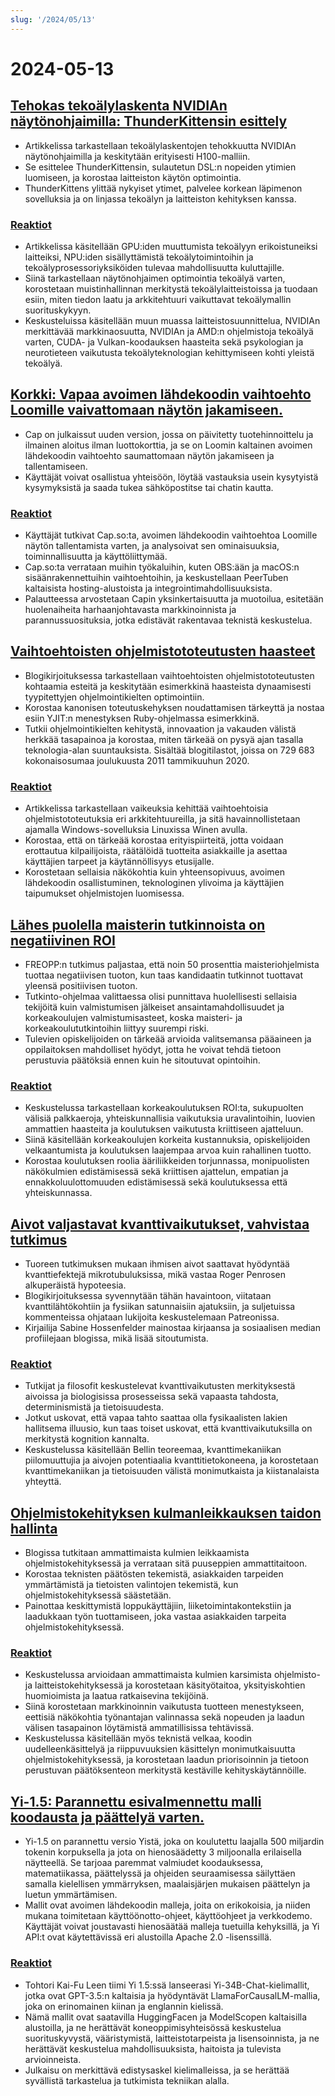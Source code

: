 ```yaml
---
slug: '/2024/05/13'
---
```


# 2024-05-13

## [Tehokas tekoälylaskenta NVIDIAn näytönohjaimilla: ThunderKittensin esittely](https://hazyresearch.stanford.edu/blog/2024-05-12-tk)

- Artikkelissa tarkastellaan tekoälylaskentojen tehokkuutta NVIDIAn näytönohjaimilla ja keskitytään erityisesti H100-malliin.
- Se esittelee ThunderKittensin, sulautetun DSL:n nopeiden ytimien luomiseen, ja korostaa laitteiston käytön optimointia.
- ThunderKittens ylittää nykyiset ytimet, palvelee korkean läpimenon sovelluksia ja on linjassa tekoälyn ja laitteiston kehityksen kanssa.

### [Reaktiot](https://news.ycombinator.com/item?id=40337936)

- Artikkelissa käsitellään GPU:iden muuttumista tekoälyyn erikoistuneiksi laitteiksi, NPU:iden sisällyttämistä tekoälytoimintoihin ja tekoälyprosessoriyksiköiden tulevaa mahdollisuutta kuluttajille.
- Siinä tarkastellaan näytönohjaimen optimointia tekoälyä varten, korostetaan muistinhallinnan merkitystä tekoälylaitteistoissa ja tuodaan esiin, miten tiedon laatu ja arkkitehtuuri vaikuttavat tekoälymallin suorituskykyyn.
- Keskusteluissa käsitellään muun muassa laitteistosuunnittelua, NVIDIAn merkittävää markkinaosuutta, NVIDIAn ja AMD:n ohjelmistoja tekoälyä varten, CUDA- ja Vulkan-koodauksen haasteita sekä psykologian ja neurotieteen vaikutusta tekoälyteknologian kehittymiseen kohti yleistä tekoälyä.

## [Korkki: Vapaa avoimen lähdekoodin vaihtoehto Loomille vaivattomaan näytön jakamiseen.](https://Cap.so)

- Cap on julkaissut uuden version, jossa on päivitetty tuotehinnoittelu ja ilmainen aloitus ilman luottokorttia, ja se on Loomin kaltainen avoimen lähdekoodin vaihtoehto saumattomaan näytön jakamiseen ja tallentamiseen.
- Käyttäjät voivat osallistua yhteisöön, löytää vastauksia usein kysytyistä kysymyksistä ja saada tukea sähköpostitse tai chatin kautta.

### [Reaktiot](https://news.ycombinator.com/item?id=40338275)

- Käyttäjät tutkivat Cap.so:ta, avoimen lähdekoodin vaihtoehtoa Loomille näytön tallentamista varten, ja analysoivat sen ominaisuuksia, toiminnallisuutta ja käyttöliittymää.
- Cap.so:ta verrataan muihin työkaluihin, kuten OBS:ään ja macOS:n sisäänrakennettuihin vaihtoehtoihin, ja keskustellaan PeerTuben kaltaisista hosting-alustoista ja integrointimahdollisuuksista.
- Palautteessa arvostetaan Capin yksinkertaisuutta ja muotoilua, esitetään huolenaiheita harhaanjohtavasta markkinoinnista ja parannussuosituksia, jotka edistävät rakentavaa teknistä keskustelua.

## [Vaihtoehtoisten ohjelmistototeutusten haasteet](https://pointersgonewild.com/2024/04/20/the-alternative-implementation-problem/)

- Blogikirjoituksessa tarkastellaan vaihtoehtoisten ohjelmistototeutusten kohtaamia esteitä ja keskitytään esimerkkinä haasteista dynaamisesti tyypitettyjen ohjelmointikielten optimointiin.
- Korostaa kanonisen toteutuskehyksen noudattamisen tärkeyttä ja nostaa esiin YJIT:n menestyksen Ruby-ohjelmassa esimerkkinä.
- Tutkii ohjelmointikielten kehitystä, innovaation ja vakauden välistä herkkää tasapainoa ja korostaa, miten tärkeää on pysyä ajan tasalla teknologia-alan suuntauksista. Sisältää blogitilastot, joissa on 729 683 kokonaisosumaa joulukuusta 2011 tammikuuhun 2020.

### [Reaktiot](https://news.ycombinator.com/item?id=40337036)

- Artikkelissa tarkastellaan vaikeuksia kehittää vaihtoehtoisia ohjelmistototeutuksia eri arkkitehtuureilla, ja sitä havainnollistetaan ajamalla Windows-sovelluksia Linuxissa Winen avulla.
- Korostaa, että on tärkeää korostaa erityispiirteitä, jotta voidaan erottautua kilpailijoista, räätälöidä tuotteita asiakkaille ja asettaa käyttäjien tarpeet ja käytännöllisyys etusijalle.
- Korostetaan sellaisia näkökohtia kuin yhteensopivuus, avoimen lähdekoodin osallistuminen, teknologinen ylivoima ja käyttäjien taipumukset ohjelmistojen luomisessa.

## [Lähes puolella maisterin tutkinnoista on negatiivinen ROI](https://reason.com/2024/05/10/nearly-half-of-all-masters-degrees-arent-worth-getting/)

- FREOPP:n tutkimus paljastaa, että noin 50 prosenttia maisteriohjelmista tuottaa negatiivisen tuoton, kun taas kandidaatin tutkinnot tuottavat yleensä positiivisen tuoton.
- Tutkinto-ohjelmaa valittaessa olisi punnittava huolellisesti sellaisia tekijöitä kuin valmistumisen jälkeiset ansaintamahdollisuudet ja korkeakoulujen valmistumisasteet, koska maisteri- ja korkeakoulututkintoihin liittyy suurempi riski.
- Tulevien opiskelijoiden on tärkeää arvioida valitsemansa pääaineen ja oppilaitoksen mahdolliset hyödyt, jotta he voivat tehdä tietoon perustuvia päätöksiä ennen kuin he sitoutuvat opintoihin.

### [Reaktiot](https://news.ycombinator.com/item?id=40333471)

- Keskustelussa tarkastellaan korkeakoulutuksen ROI:ta, sukupuolten välisiä palkkaeroja, yhteiskunnallisia vaikutuksia uravalintoihin, luovien ammattien haasteita ja koulutuksen vaikutusta kriittiseen ajatteluun.
- Siinä käsitellään korkeakoulujen korkeita kustannuksia, opiskelijoiden velkaantumista ja koulutuksen laajempaa arvoa kuin rahallinen tuotto.
- Korostaa koulutuksen roolia ääriliikkeiden torjunnassa, monipuolisten näkökulmien edistämisessä sekä kriittisen ajattelun, empatian ja ennakkoluulottomuuden edistämisessä sekä koulutuksessa että yhteiskunnassa.

## [Aivot valjastavat kvanttivaikutukset, vahvistaa tutkimus](http://backreaction.blogspot.com/2024/05/brain-really-uses-quantum-effects-new.html)

- Tuoreen tutkimuksen mukaan ihmisen aivot saattavat hyödyntää kvanttiefektejä mikrotubuluksissa, mikä vastaa Roger Penrosen alkuperäistä hypoteesia.
- Blogikirjoituksessa syvennytään tähän havaintoon, viitataan kvanttilähtökohtiin ja fysiikan satunnaisiin ajatuksiin, ja suljetuissa kommenteissa ohjataan lukijoita keskustelemaan Patreonissa.
- Kirjailija Sabine Hossenfelder mainostaa kirjaansa ja sosiaalisen median profiilejaan blogissa, mikä lisää sitoutumista.

### [Reaktiot](https://news.ycombinator.com/item?id=40335209)

- Tutkijat ja filosofit keskustelevat kvanttivaikutusten merkityksestä aivoissa ja biologisissa prosesseissa sekä vapaasta tahdosta, determinismistä ja tietoisuudesta.
- Jotkut uskovat, että vapaa tahto saattaa olla fysikaalisten lakien hallitsema illuusio, kun taas toiset uskovat, että kvanttivaikutuksilla on merkitystä kognition kannalta.
- Keskustelussa käsitellään Bellin teoreemaa, kvanttimekaniikan piilomuuttujia ja aivojen potentiaalia kvanttitietokoneena, ja korostetaan kvanttimekaniikan ja tietoisuuden välistä monimutkaista ja kiistanalaista yhteyttä.

## [Ohjelmistokehityksen kulmanleikkauksen taidon hallinta](https://blog.ometer.com/2016/05/04/professional-corner-cutting/)

- Blogissa tutkitaan ammattimaista kulmien leikkaamista ohjelmistokehityksessä ja verrataan sitä puuseppien ammattitaitoon.
- Korostaa teknisten päätösten tekemistä, asiakkaiden tarpeiden ymmärtämistä ja tietoisten valintojen tekemistä, kun ohjelmistokehityksessä säästetään.
- Painottaa keskittymistä loppukäyttäjiin, liiketoimintakontekstiin ja laadukkaan työn tuottamiseen, joka vastaa asiakkaiden tarpeita ohjelmistokehityksessä.

### [Reaktiot](https://news.ycombinator.com/item?id=40336609)

- Keskustelussa arvioidaan ammattimaista kulmien karsimista ohjelmisto- ja laitteistokehityksessä ja korostetaan käsityötaitoa, yksityiskohtien huomioimista ja laatua ratkaisevina tekijöinä.
- Siinä korostetaan markkinoinnin vaikutusta tuotteen menestykseen, eettisiä näkökohtia työnantajan valinnassa sekä nopeuden ja laadun välisen tasapainon löytämistä ammatillisissa tehtävissä.
- Keskustelussa käsitellään myös teknistä velkaa, koodin uudelleenkäsittelyä ja riippuvuuksien käsittelyn monimutkaisuutta ohjelmistokehityksessä, ja korostetaan laadun priorisoinnin ja tietoon perustuvan päätöksenteon merkitystä kestäville kehityskäytännöille.

## [Yi-1.5: Parannettu esivalmennettu malli koodausta ja päättelyä varten.](https://github.com/01-ai/Yi-1.5)

- Yi-1.5 on parannettu versio Yistä, joka on koulutettu laajalla 500 miljardin tokenin korpuksella ja jota on hienosäädetty 3 miljoonalla erilaisella näytteellä. Se tarjoaa paremmat valmiudet koodauksessa, matematiikassa, päättelyssä ja ohjeiden seuraamisessa säilyttäen samalla kielellisen ymmärryksen, maalaisjärjen mukaisen päättelyn ja luetun ymmärtämisen.
- Mallit ovat avoimen lähdekoodin malleja, joita on erikokoisia, ja niiden mukana toimitetaan käyttöönotto-ohjeet, käyttöohjeet ja verkkodemo. Käyttäjät voivat joustavasti hienosäätää malleja tuetuilla kehyksillä, ja Yi API:t ovat käytettävissä eri alustoilla Apache 2.0 -lisenssillä.

### [Reaktiot](https://news.ycombinator.com/item?id=40335599)

- Tohtori Kai-Fu Leen tiimi Yi 1.5:ssä lanseerasi Yi-34B-Chat-kielimallit, jotka ovat GPT-3.5:n kaltaisia ja hyödyntävät LlamaForCausalLM-mallia, joka on erinomainen kiinan ja englannin kielissä.
- Nämä mallit ovat saatavilla HuggingFacen ja ModelScopen kaltaisilla alustoilla, ja ne herättävät koneoppimisyhteisössä keskustelua suorituskyvystä, vääristymistä, laitteistotarpeista ja lisensoinnista, ja ne herättävät keskustelua mahdollisuuksista, haitoista ja tulevista arvioinneista.
- Julkaisu on merkittävä edistysaskel kielimalleissa, ja se herättää syvällistä tarkastelua ja tutkimista tekniikan alalla.

<head>
  <meta property="og:title" content="Tehokas tekoälylaskenta NVIDIAn näytönohjaimilla: ThunderKittensin esittely" />
  <meta property="og:type" content="website" />
  <meta property="og:image" content="https://og.cho.sh/api/og/?title=Tehokas%20teko%C3%A4lylaskenta%20NVIDIAn%20n%C3%A4yt%C3%B6nohjaimilla%3A%20ThunderKittensin%20esittely&subheading=maanantaina%2013.%20toukokuuta%202024%3A%20Hacker%20News%20yhteenveto" />
</head>
